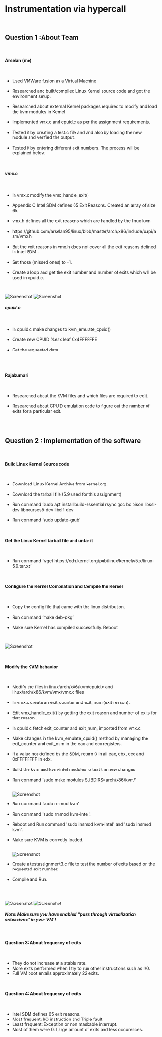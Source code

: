 <h1>
Instrumentation via hypercall</h1><br>
<h2>Question 1 :About Team </h2><br>
 
 <h4>Arselan (me)</h4><br>
 <ul>
 <li>Used VMWare fusion as a Virtual Machine </li><br>
 <li>Researched and built/compiled Linux Kernel source code and got the environment setup. </li><br>
  <li>Researched about external Kernel packages required to modify and load the kvm modules in Kernel </li><br>
 <li>Implemented vmx.c and cpuid.c as per the assignment requirements.</li> <br>
 <li>Tested it by creating a test.c file and and also by loading the new module and verified the output.</li><br>
 <li>Tested it by entering different exit numbers. The process will be explained below.</li>
 </ul><br> 


<h5>vmx.c</h5><br>
 <ul>
 <li>In vmx.c modify the vmx_handle_exit()</li><br>
 <li>Appendix C Intel SDM defines 65 Exit Reasons. Created an array of size 65.</li><br>
  <li>vmx.h defines all the exit reasons which are handled by the linux kvm</li><br>
 <li> https://github.com/arselan95/linux/blob/master/arch/x86/include/uapi/asm/vmx.h </li> <br>
 <li>But the exit reasons in vmx.h does not cover all the exit reasons defined in Intel SDM .</li> <br>
 <li>Set those (missed ones) to -1.</li><br>
 <li>Create a loop and get the exit number and number of exits which will be used in cpuid.c.</li>
 </ul><br> 
 
 ![Screenshot](vmx1.png)
 ![Screenshot](vmx2.png)


<h5>cpuid.c</h5><br>
 <ul>
 <li>In cpuid.c make changes to kvm_emulate_cpuid()</li><br>
 <li>Create new CPUID %eax leaf 0x4FFFFFFE</li><br>
  <li>Get the requested data</li><br>
 </ul><br> 


<h4>Rajakumari</h4><br>
<ul>
<li>Researched about the KVM files and which files are required to edit. </li><br>
<li>Researched about CPUID emulation code to figure out the number of exits for a particular exit. </li><br>
</ul><br>
 

<h2>Question 2 : Implementation of the software</h2><br>

<h4>Build Linux Kernel Source code</h4><br>
<ul>
<li>Download Linux Kernel Archive from kernel.org. </li><br>
<li>Download the tarball file (5.9 used for this assignment)</li><br>
<li>Run command ‘sudo apt install build-essential rsync gcc bc bison libssl-dev libncurses5-dev libelf-dev’</li><br>
<li>Run command ‘sudo update-grub’</li></ul><br>

<h4>Get the Linux Kernel tarball file and untar it</h4><br>
<ul>
<li>Run command ‘wget https://cdn.kernel.org/pub/linux/kernel/v5.x/linux-5.9.tar.xz’</li></ul><br>

 <h4>Configure the Kernel Compilation and Compile the Kernel</h4><br>
 <ul>
<li>Copy the config file that came with the linux distribution. </li><br>
<li>Run command ‘make deb-pkg’</li><br>
 <li>Make sure Kernel has compiled successfully. Reboot</li></ul><br>
 
![Screenshot](5.png)

<br>
<h4>Modify the KVM behavior</h4> <br>
<ul>
<li>Modify the files in linux/arch/x86/kvm/cpuid.c and linux/arch/x86/kvm/vmx/vmx.c files </li><br>
<li>In vmx.c create an exit_counter and exit_num (exit reason). </li><br>
<li>Edit vmx_handle_exit() by getting the exit reason and number of exits for that reason . </li><br>
<li>In cpuid.c fetch exit_counter and exit_num, imported from vmx.c </li><br>
<li>Make changes in the kvm_emulate_cpuid() method by managing the exit_counter and exit_num in the eax and ecx registers. </li><br>
<li>If a value not defined by the SDM, return 0 in all eax, ebx, ecx and 0xFFFFFFFF in edx. </li><br>
<li>Build the kvm and kvm-intel modules to test the new changes</li><br>
<li>Run command 'sudo make modules SUBDIRS=arch/x86/kvm/'</li><br>

![Screenshot](makemodules.png)

<li>Run command ‘sudo rmmod kvm’</li><br>
<li>Run command 'sudo rmmod kvm-intel'. </li><br>
<li>Reboot and Run command 'sudo insmod kvm-intel' and 'sudo insmod kvm'. </li><br>
<li>Make sure KVM is correctly loaded. </li><br>

![Screenshot](kvminfo.png)


<li>Create a testassignment3.c file to test the number of exits based on the requested exit number.</li><br>
<li>Compile and Run.</li><br>
</ul><br>

![Screenshot](finaloutput.png)
![Screenshot](finaloutput2.png)


 <h5><i>Note: Make sure you have enabled "pass through virtualization extensions" in your VM !</i></h5><br>
 
 <h4>Question 3: About frequency of exits</h4><br>
<ul>
<li>They do not increase at a stable rate. </li>
<li>More exits performed when I try to run other instructions such as I/O. </li>
 <li>Full VM boot entails approximately 22 exits. </li>
</ul><br>

 <h4>Question 4: About frequency of exits</h4><br>
<ul>
<li>Intel SDM defines 65 exit reasons. </li>
<li>Most frequent: I/O instruction and Triple fault. </li>
 <li>Least frequent: Exception or non maskable interrupt. </li>
 <li>Most of them were 0. Large amount of exits and less occurences. </li>
</ul><br>
